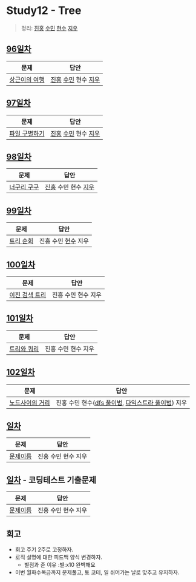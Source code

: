 # Study12 - Tree
> 정리: [진홍](self_study/kjh.md) [수민](self_study/ysm.md) [현수](self_study/hhs.md) [지우](self_study/sjw.md)

## [96일차](Day96)

| 문제                 | 답안                          |
| -------------------- |-----------------------------|
| [상근이의 여행](https://www.acmicpc.net/problem/9372) | [진홍](Day96/kjh.kt) [수민](Day96/ysm.cpp) 현수 [지우](Day96/sjw.md) |

## [97일차](Day97)

| 문제                 | 답안                            |
| -------------------- |-------------------------------|
| [파일 구별하기](https://www.acmicpc.net/problem/2371) | [진홍](Day97/kjh.kt) [수민](Day97/ysmC.cpp) 현수 [지우](Day97/sjw.java) |

## [98일차](Day98)

| 문제                 | 답안                            |
| -------------------- |-------------------------------|
| [너구리 구구](https://www.acmicpc.net/problem/18126) | [진홍](Day98/kjh.kt) 수민 현수 [지우](Day98/sjw.java) |

## [99일차](Day99)

| 문제                 | 답안                |
| -------------------- | ------------------- |
| [트리 순회](https://www.acmicpc.net/problem/1991) | 진홍 수민 [현수](Day96/hhs.java) 지우 |

## [100일차](Day100)

| 문제                 | 답안                |
| -------------------- | ------------------- |
| [이진 검색 트리](https://www.acmicpc.net/problem/5639) | 진홍 수민 현수 지우 |

## [101일차](Day101)

| 문제                 | 답안                |
| -------------------- | ------------------- |
| [트리와 쿼리](https://www.acmicpc.net/problem/15681) | 진홍 수민 현수 지우 |

## [102일차](Day102)

| 문제                 | 답안                |
| -------------------- | ------------------- |
| [노드사이의 거리](https://www.acmicpc.net/problem/1240) | 진홍 수민 현수([dfs 풀이법](Day102/hhs1.java), [다익스트라 풀이법](Day102/hhs2.java)) 지우 |

## [일차](Day)

| 문제                 | 답안                |
| -------------------- | ------------------- |
| [문제이름](문제링크) | 진홍 수민 현수 지우 |

## [일차](Day) - 코딩테스트 기출문제

| 문제                 | 답안                |
| -------------------- | ------------------- |
| [문제이름](문제링크) | 진홍 수민 현수 지우 |

## 회고

* 회고 주기 2주로 고정하자.
* 로직 설명에 대한 피드백 양식 변경하자.
    * 별점과 준 이유
       :별:️x10
       완벽해요
* 이번 월화수목금까지 문제풀고, 토 코테, 일 쉬어가는 날로 맞추고 유지하자.
